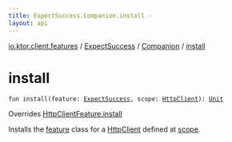 ```yaml
---
title: ExpectSuccess.Companion.install - 
layout: api
---
```


<div class='api-docs-breadcrumbs'><a href="../../index.html">io.ktor.client.features</a> / <a href="../index.html">ExpectSuccess</a> / <a href="index.html">Companion</a> / <a href="./install.html">install</a></div>

# install

<div class="signature"><code><span class="keyword">fun </span><span class="identifier">install</span><span class="symbol">(</span><span class="parameterName" id="io.ktor.client.features.ExpectSuccess.Companion$install(io.ktor.client.features.ExpectSuccess, io.ktor.client.HttpClient)/feature">feature</span><span class="symbol">:</span>&nbsp;<a href="../index.html"><span class="identifier">ExpectSuccess</span></a><span class="symbol">, </span><span class="parameterName" id="io.ktor.client.features.ExpectSuccess.Companion$install(io.ktor.client.features.ExpectSuccess, io.ktor.client.HttpClient)/scope">scope</span><span class="symbol">:</span>&nbsp;<a href="../../../io.ktor.client/-http-client/index.html"><span class="identifier">HttpClient</span></a><span class="symbol">)</span><span class="symbol">: </span><a href="https://kotlinlang.org/api/latest/jvm/stdlib/kotlin/-unit/index.html"><span class="identifier">Unit</span></a></code></div>

Overrides <a href="../../-http-client-feature/install.html">HttpClientFeature.install</a>

Installs the <a href="install.html#io.ktor.client.features.ExpectSuccess.Companion$install(io.ktor.client.features.ExpectSuccess, io.ktor.client.HttpClient)/feature">feature</a> class for a <a href="../../../io.ktor.client/-http-client/index.html">HttpClient</a> defined at <a href="install.html#io.ktor.client.features.ExpectSuccess.Companion$install(io.ktor.client.features.ExpectSuccess, io.ktor.client.HttpClient)/scope">scope</a>.

